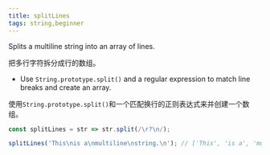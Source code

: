 ```yaml
---
title: splitLines
tags: string,beginner
---
```


Splits a multiline string into an array of lines.

把多行字符拆分成行的数组。

- Use `String.prototype.split()` and a regular expression to match line breaks and create an array.

使用`String.prototype.split()`和一个匹配换行的正则表达式来并创建一个数组。

```js
const splitLines = str => str.split(/\r?\n/);
```

```js
splitLines('This\nis a\nmultiline\nstring.\n'); // ['This', 'is a', 'multiline', 'string.' , '']
```
